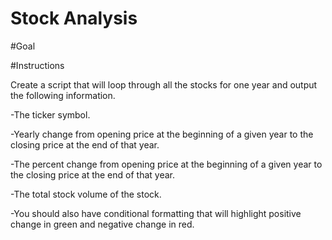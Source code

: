 # Stock Analysis
#Goal


#Instructions

Create a script that will loop through all the stocks for one year and output the following information.

-The ticker symbol.

-Yearly change from opening price at the beginning of a given year to the closing price at the end of that year.

-The percent change from opening price at the beginning of a given year to the closing price at the end of that year.

-The total stock volume of the stock.

-You should also have conditional formatting that will highlight positive change in green and negative change in red.

